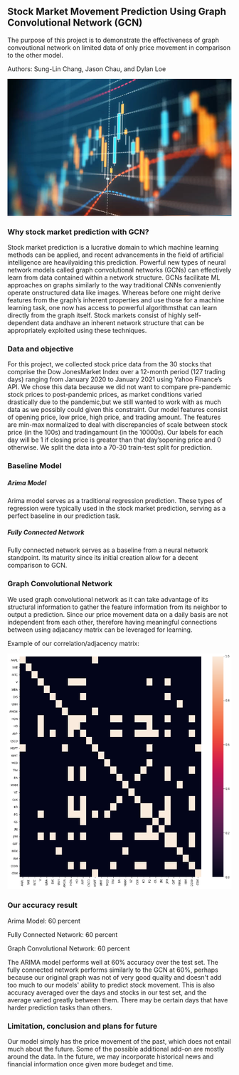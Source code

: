 ## Stock Market Movement Prediction Using Graph Convolutional Network (GCN)

The purpose of this project is to demonstrate the effectiveness of graph convoutional network on limited data of only price movement in comparison to the other model.

Authors: Sung-Lin Chang, Jason Chau, and Dylan Loe

<img src="photos/stock.jpg" alt="hi" class="inline"/>

### Why stock market prediction with GCN?
Stock market prediction is a lucrative domain to which machine learning methods can be applied, and recent advancements in the field of artificial intelligence are heavilyaiding this prediction.  Powerful new types of neural network models called graph convolutional networks (GCNs) can effectively learn from data contained within a network structure.  GCNs facilitate ML approaches on graphs similarly to the way traditional CNNs conveniently operate onstructured data like images.  Whereas before one might derive features from the graph’s inherent properties and use those for a machine learning task, one now has access to powerful algorithmsthat can learn directly from the graph itself. Stock markets consist of highly self-dependent data andhave an inherent network structure that can be appropriately exploited using these techniques.

### Data and objective
For this project, we collected stock price data from the 30 stocks that comprise the Dow JonesMarket Index over a 12-month period (127 trading days) ranging from January 2020 to January 2021 using Yahoo Finance’s API. We chose this data because we did not want to compare pre-pandemic stock prices to post-pandemic prices, as market conditions varied drastically due to the pandemic,but we still wanted to work with as much data as we possibly could given this constraint. Our model features consist of opening price, low price, high price, and trading amount.  The features are min-max normalized to deal with discrepancies of scale between stock price (in the 100s) and tradingamount (in the 10000s).  Our labels for each day will be 1 if closing price is greater than that day’sopening price and 0 otherwise. We split the data into a 70-30 train-test split for prediction.

### Baseline Model

##### Arima Model
Arima model serves as a traditional regression prediction. These types of regression were typically used in the stock market prediction, serving as a perfect baseline in our prediction task.

##### Fully Connected Network
Fully connected network serves as a baseline from a neural network standpoint. Its maturity since its initial creation allow for a decent comparison to GCN.

### Graph Convolutional Network
We used graph convolutional network as it can take advantage of its structural information to gather the feature information from its neighbor to output a prediction. Since our price movement data on a daily basis are not independent from each other,	therefore having meaningful connections between using adjacancy matrix can be leveraged for learning.

Example of our correlation/adjacency matrix:

<img src="photos/heatmap.png" alt="hi" class="inline"/>

### Our accuracy result

Arima Model: 60 percent

Fully Connected Network: 60 percent

Graph Convolutional Network: 60 percent

The ARIMA model performs well at 60% accuracy over the test set. The fully connected network performs similarly to the GCN at 60%, perhaps because our original graph was not of very good quality and doesn't add too much to our models' ability to predict stock movement. This is also accuracy averaged over the days and stocks in our test set, and the average varied greatly between them. There may be certain days that have harder prediction tasks than others.

### Limitation, conclusion and plans for future

Our model simply has the price movement of the past, which does not entail much about the future. Some of the possible additional add-on are mostly around the data. In the future, we may incorporate historical news and financial information once given more budeget and time.
